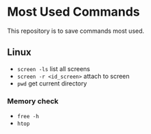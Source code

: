 # Most Used Commands
This repository is to save commands most used.

## Linux
- `screen -ls` list all screens
- `screen -r <id_screen>` attach to screen
- `pwd` get current directory
### Memory check
- `free -h` 
- `htop`
